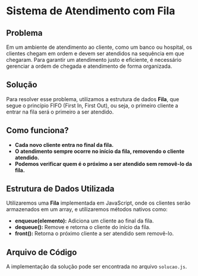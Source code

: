 # Sistema de Atendimento com Fila

## Problema

Em um ambiente de atendimento ao cliente, como um banco ou hospital, os clientes chegam em ordem e devem ser atendidos na sequência em que chegaram. Para garantir um atendimento justo e eficiente, é necessário gerenciar a ordem de chegada e atendimento de forma organizada.

## Solução

Para resolver esse problema, utilizamos a estrutura de dados **Fila**, que segue o princípio FIFO (First In, First Out), ou seja, o primeiro cliente a entrar na fila será o primeiro a ser atendido.

## Como funciona?

- **Cada novo cliente entra no final da fila.**
- **O atendimento sempre ocorre no início da fila, removendo o cliente atendido.**
- **Podemos verificar quem é o próximo a ser atendido sem removê-lo da fila.**

## Estrutura de Dados Utilizada

Utilizaremos uma **Fila** implementada em JavaScript, onde os clientes serão armazenados em um array, e utilizaremos métodos nativos como:

- **enqueue(elemento):** Adiciona um cliente ao final da fila.
- **dequeue():** Remove e retorna o cliente do início da fila.
- **front():** Retorna o próximo cliente a ser atendido sem removê-lo.

## Arquivo de Código

A implementação da solução pode ser encontrada no arquivo `solucao.js`.
